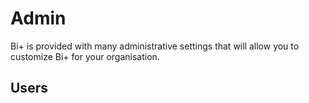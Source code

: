 # Admin

Bi+ is provided with many administrative settings that will allow you to customize Bi+ for your organisation.

## Users

<!--stackedit_data:
eyJoaXN0b3J5IjpbLTIwOTMxMDkzNSw0NjU3NjY4MTYsLTk3ND
Y2MDE4N119
-->